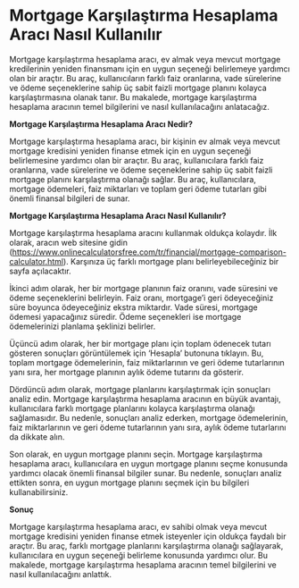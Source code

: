 Mortgage Karşılaştırma Hesaplama Aracı Nasıl Kullanılır
=======================================================

Mortgage karşılaştırma hesaplama aracı, ev almak veya mevcut mortgage kredilerinin yeniden finansmanı için en uygun seçeneği belirlemeye yardımcı olan bir araçtır. Bu araç, kullanıcıların farklı faiz oranlarına, vade sürelerine ve ödeme seçeneklerine sahip üç sabit faizli mortgage planını kolayca karşılaştırmasına olanak tanır. Bu makalede, mortgage karşılaştırma hesaplama aracının temel bilgilerini ve nasıl kullanılacağını anlatacağız.

**Mortgage Karşılaştırma Hesaplama Aracı Nedir?**

Mortgage karşılaştırma hesaplama aracı, bir kişinin ev almak veya mevcut mortgage kredisini yeniden finanse etmek için en uygun seçeneği belirlemesine yardımcı olan bir araçtır. Bu araç, kullanıcılara farklı faiz oranlarına, vade sürelerine ve ödeme seçeneklerine sahip üç sabit faizli mortgage planını karşılaştırma olanağı sağlar. Bu araç, kullanıcılara, mortgage ödemeleri, faiz miktarları ve toplam geri ödeme tutarları gibi önemli finansal bilgileri de sunar.

**Mortgage Karşılaştırma Hesaplama Aracı Nasıl Kullanılır?**

Mortgage karşılaştırma hesaplama aracını kullanmak oldukça kolaydır. İlk olarak, aracın web sitesine gidin (<https://www.onlinecalculatorsfree.com/tr/financial/mortgage-comparison-calculator.html>). Karşınıza üç farklı mortgage planı belirleyebileceğiniz bir sayfa açılacaktır.

İkinci adım olarak, her bir mortgage planının faiz oranını, vade süresini ve ödeme seçeneklerini belirleyin. Faiz oranı, mortgage’i geri ödeyeceğiniz süre boyunca ödeyeceğiniz ekstra miktardır. Vade süresi, mortgage ödemesi yapacağınız süredir. Ödeme seçenekleri ise mortgage ödemelerinizi planlama şeklinizi belirler.

Üçüncü adım olarak, her bir mortgage planı için toplam ödenecek tutarı gösteren sonuçları görüntülemek için ‘Hesapla’ butonuna tıklayın. Bu, toplam mortgage ödemelerinin, faiz miktarlarının ve geri ödeme tutarlarının yanı sıra, her mortgage planının aylık ödeme tutarını da gösterir.

Dördüncü adım olarak, mortgage planlarını karşılaştırmak için sonuçları analiz edin. Mortgage karşılaştırma hesaplama aracının en büyük avantajı, kullanıcılara farklı mortgage planlarını kolayca karşılaştırma olanağı sağlamasıdır. Bu nedenle, sonuçları analiz ederken, mortgage ödemelerinin, faiz miktarlarının ve geri ödeme tutarlarının yanı sıra, aylık ödeme tutarlarını da dikkate alın.

Son olarak, en uygun mortgage planını seçin. Mortgage karşılaştırma hesaplama aracı, kullanıcılara en uygun mortgage planını seçme konusunda yardımcı olacak önemli finansal bilgiler sunar. Bu nedenle, sonuçları analiz ettikten sonra, en uygun mortgage planını seçmek için bu bilgileri kullanabilirsiniz.

**Sonuç**

Mortgage karşılaştırma hesaplama aracı, ev sahibi olmak veya mevcut mortgage kredisini yeniden finanse etmek isteyenler için oldukça faydalı bir araçtır. Bu araç, farklı mortgage planlarını karşılaştırma olanağı sağlayarak, kullanıcılara en uygun seçeneği belirleme konusunda yardımcı olur. Bu makalede, mortgage karşılaştırma hesaplama aracının temel bilgilerini ve nasıl kullanılacağını anlattık.